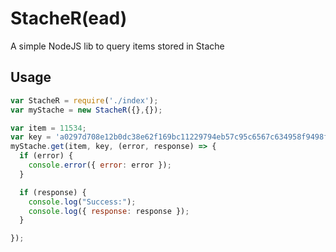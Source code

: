# StacheR(ead)

A simple NodeJS lib to query items stored in Stache

## Usage

```javascript
var StacheR = require('./index');
var myStache = new StacheR({},{});

var item = 11534;
var key = 'a0297d708e12b0dc38e62f169bc11229794eb57c95c6567c634958f9498ff70d';
myStache.get(item, key, (error, response) => {
  if (error) {
    console.error({ error: error });
  }

  if (response) {
    console.log("Success:");
    console.log({ response: response });
  }

});
```

